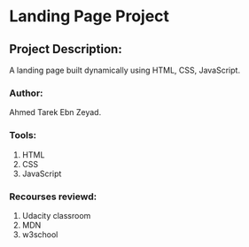 # Landing Page Project

## Project Description:
A landing page built dynamically using HTML, CSS, JavaScript.

### Author:
Ahmed Tarek Ebn Zeyad.

### Tools:
1. HTML
2. CSS
3. JavaScript

### Recourses reviewd: 
1. Udacity classroom 
2. MDN 
3. w3school
